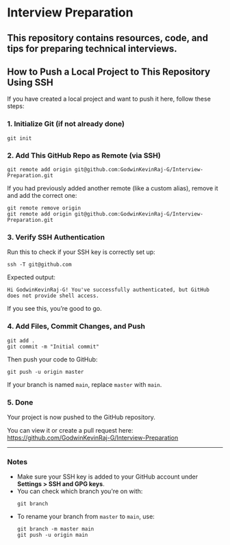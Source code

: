 # Interview Preparation
This repository contains resources, code, and tips for preparing technical interviews.
---

## How to Push a Local Project to This Repository Using SSH
If you have created a local project and want to push it here, follow these steps:

### 1. Initialize Git (if not already done)
```
git init
```

### 2. Add This GitHub Repo as Remote (via SSH)
```
git remote add origin git@github.com:GodwinKevinRaj-G/Interview-Preparation.git
```

If you had previously added another remote (like a custom alias), remove it and add the correct one:
```
git remote remove origin  
git remote add origin git@github.com:GodwinKevinRaj-G/Interview-Preparation.git
```

### 3. Verify SSH Authentication
Run this to check if your SSH key is correctly set up:
```
ssh -T git@github.com
```

Expected output:
```
Hi GodwinKevinRaj-G! You've successfully authenticated, but GitHub does not provide shell access.
```

If you see this, you’re good to go.

### 4. Add Files, Commit Changes, and Push
```
git add .
git commit -m "Initial commit"
```

Then push your code to GitHub:
```
git push -u origin master
```

If your branch is named `main`, replace `master` with `main`.

### 5. Done

Your project is now pushed to the GitHub repository.

You can view it or create a pull request here:  
https://github.com/GodwinKevinRaj-G/Interview-Preparation

---

### Notes

- Make sure your SSH key is added to your GitHub account under **Settings > SSH and GPG keys**.
- You can check which branch you're on with:
  ```
  git branch
  ```
- To rename your branch from `master` to `main`, use:
  ```
  git branch -m master main
  git push -u origin main
  ```

